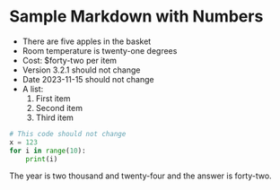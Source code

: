 # Sample Markdown with Numbers

- There are five apples in the basket
- Room temperature is twenty-one degrees
- Cost: $forty-two per item
- Version 3.2.1 should not change
- Date 2023-11-15 should not change
- A list:
  1. First item
  2. Second item
  3. Third item

```python
# This code should not change
x = 123
for i in range(10):
    print(i)
```

The year is two thousand and twenty-four and the answer is forty-two.
